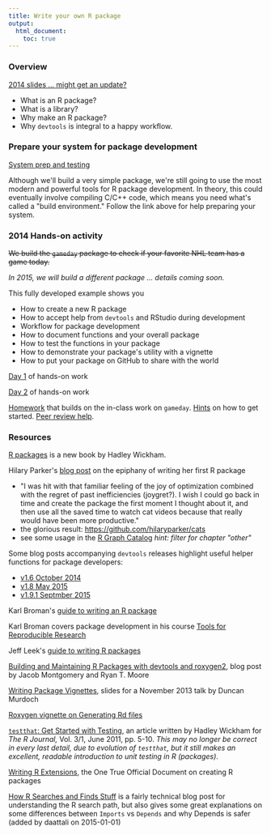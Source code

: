 ```yaml
---
title: Write your own R package
output:
  html_document:
    toc: true
---
```


### Overview

[2014 slides ... might get an update?](https://speakerdeck.com/jennybc/ubc-stat545-2014-cm107-and-cm108-context-for-writing-your-first-r-package-week)

  * What is an R package?
  * What is a library?
  * Why make an R package?
  * Why `devtools` is integral to a happy workflow.

### Prepare your system for package development

[System prep and testing](packages01_system-prep.html)

Although we'll build a very simple package, we're still going to use the most modern and powerful tools for R package development. In theory, this could eventually involve compiling C/C++ code, which means you need what's called a "build environment." Follow the link above for help preparing your system.
  
### 2014 Hands-on activity

~~We build the `gameday` package to check if your favorite NHL team has a game today.~~

*In 2015, we will build a different package ... details coming soon.*

This fully developed example shows you

  * How to create a new R package
  * How to accept help from `devtools` and RStudio during development
  * Workflow for package development
  * How to document functions and your overall package
  * How to test the functions in your package
  * How to demonstrate your package's utility with a vignette
  * How to put your package on GitHub to share with the world

[Day 1](packages02_activity.html) of hands-on work

[Day 2](packages03_activity_part2.html) of hands-on work

[Homework](hw10_package.html) that builds on the in-class work on `gameday`. [Hints](hw10_package_jenny-hints.html) on how to get started. [Peer review help](hw10_package_peer-review.html).

### Resources

[R packages](http://r-pkgs.had.co.nz) is a new book by Hadley Wickham.

Hilary Parker's [blog post](http://hilaryparker.com/2014/04/29/writing-an-r-package-from-scratch/) on the epiphany of writing her first R package

  * "I was hit with that familiar feeling of the joy of optimization combined with the regret of past inefficiencies (joygret?). I wish I could go back in time and create the package the first moment I thought about it, and then use all the saved time to watch cat videos because that really would have been more productive."
  * the glorious result: <https://github.com/hilaryparker/cats>
  * see some usage in the [R Graph Catalog](http://shiny.stat.ubc.ca/r-graph-catalog/) *hint: filter for chapter "other"*

Some blog posts accompanying `devtools` releases highlight useful helper functions for package developers:

  * [v1.6 October 2014](http://blog.rstudio.org/2014/10/02/devtools-1-6/)
  * [v1.8 May 2015](http://blog.rstudio.org/2015/05/11/devtools-1-9-0/)
  * [v1.9.1 Septmber 2015](http://blog.rstudio.org/2015/09/13/devtools-1-9-1/)

Karl Broman's [guide to writing an R package](http://kbroman.org/pkg_primer/)

Karl Broman covers package development in his course [Tools for Reproducible Research](http://kbroman.org/Tools4RR/pages/schedule.html)

Jeff Leek's [guide to writing R packages](https://github.com/jtleek/rpackages)

[Building and Maintaining R Packages with devtools and roxygen2](http://thepoliticalmethodologist.com/2014/08/14/building-and-maintaining-r-packages-with-devtools-and-roxygen2/), blog post by Jacob Montgomery and Ryan T. Moore

[Writing Package Vignettes](http://www.stats.uwo.ca/faculty/murdoch/ism2013/5Vignettes.pdf), slides for a November 2013 talk by Duncan Murdoch

[Roxygen vignette on Generating Rd files](http://cran.r-project.org/web/packages/roxygen2/vignettes/rd.html)

[`testthat`: Get Started with Testing](http://journal.r-project.org/archive/2011-1/RJournal_2011-1_Wickham.pdf), an article written by Hadley Wickham for *The R Journal,* Vol. 3/1, June 2011, pp. 5-10. *This may no longer be correct in every last detail, due to evolution of `testthat`, but it still makes an excellent, readable introduction to unit testing in R (packages)*.

[Writing R Extensions](http://cran.r-project.org/doc/manuals/r-release/R-exts.html), the One True Official Document on creating R packages

[How R Searches and Finds Stuff](http://obeautifulcode.com/R/How-R-Searches-And-Finds-Stuff/) is a fairly technical blog post for understanding the R search path, but also gives some great explanations on some differences between `Imports` vs `Depends` and why Depends is safer (added by daattali on 2015-01-01)
